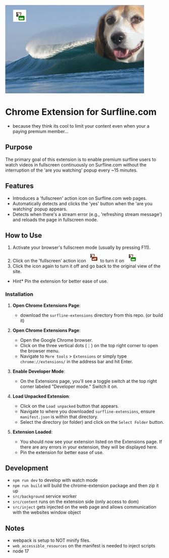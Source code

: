 ![alt text](https://github.com/dsaisho/chrome-extension-surfline/blob/master/images/promo.jpg?raw=true)
# Chrome Extension for Surfline.com
- because they think its cool to limit your content even when your a paying premium member...
## Purpose
The primary goal of this extension is to enable premium surfline users to watch videos in fullscreen continuously on Surfline.com without the interruption of the 'are you watching' popup every ~15 minutes.

## Features
- Introduces a 'fullscreen' action icon on Surfline.com web pages.
- Automatically detects and clicks the 'yes' button when the 'are you watching' popup appears.
- Detects when there's a stream error (e.g., 'refreshing stream message') and reloads the page in fullscreen mode.

## How to Use
1. Activate your browser's fullscreen mode (usually by pressing F11).
2. Click on the 'fullscreen' action icon ![alt text](https://github.com/dsaisho/chrome-extension-surfline/blob/master/images/off.png?raw=true)
to turn it on ![alt text](https://github.com/dsaisho/chrome-extension-surfline/blob/master/images/on.png?raw=true)
3. Click the icon again to turn it off and go back to the original view of the site.
- Hint* Pin the extension for better ease of use.

### Installation
1. **Open Chrome Extensions Page**:
   - download the `surfline-extensions` directory from this repo. (or build it)

2. **Open Chrome Extensions Page**:
   - Open the Google Chrome browser.
   - Click on the three vertical dots (⋮) on the top right corner to open the browser menu.
   - Navigate to `More tools` > `Extensions` or simply type `chrome://extensions/` in the address bar and hit Enter.

3. **Enable Developer Mode**:
   - On the Extensions page, you'll see a toggle switch at the top right corner labeled "Developer mode." Switch it on.

4. **Load Unpacked Extension**:
   - Click on the `Load unpacked` button that appears.
   - Navigate to where you downloaded `surfline-extensions`, ensure `manifest.json` is within that directory.
   - Select the directory (or folder) and click on the `Select Folder` button.

5. **Extension Loaded**:
   - You should now see your extension listed on the Extensions page. If there are any errors in your extension, they will be displayed here.
   - Pin the extension for better ease of use.
## Development
- `npm run dev` to develop with watch mode
- `npm run build` will build the chrome-extension package and then zip it up
- `src/background` service worker
- `src/content` runs on the extension side (only access to dom)
- `src/inject` gets injected on the web page and allows communication with the websites window object

## Notes
- webpack is setup to NOT minify files.
- `web_accessible_resources` on the manifest is needed to inject scripts
- node 17